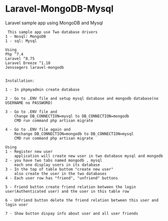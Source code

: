 # Laravel-MongoDB-Mysql
 Laravel sample app using MongoDB and Mysql
 
 
 
 
 
     This sample app use Two database drivers
	1 - Nosql: MongoDB
	1 - sql: Mysql
	
	Using 
	Php ^7.4
	Laravel ^8.75
	Laravel Dreeze ^1.10
	Jenssegers laravel-mongodb 
	
	
	Installation:
	
	1 - In phpmyadmin create database
	
	2 - Go to .ENV file and setup mysql database and mongodb database(no USERNAME no PASSWORD)
	
	3 - Go to .ENV file and
	    Change DB_CONNECTION=mysql to DB_CONNECTION=mongodb
	    CMD run command php artisan migrate
	
	4 - Go to .ENV file again and
	    Rechange DB_CONNECTION=mongodb to DB_CONNECTION=mysql
	    CMD run command php artisan migrate
	
	Using
	1 - Register new user
		application will create new user in two database mysql and mongodb
	2 - you have two tabs named mongodb , mysql
		each one display users in its database
	3 - In the top of table buttom "create new user"
		also create the user in the two databases
	4 - Each user row has "friend", "unfriend" buttons
	
	5 - Friend button create friend relation between the login user(Authenticated user) and the user in this table row
	
	6 - UnFriend button delete the friend relation between this user and login user
	
	7 - Show button dispay info about user and all user friends
	
